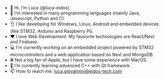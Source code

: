 - 👋 Hi, I’m Luca (@luca-eidos)
- 👀 I’m interested in many programming languages (mainly Java, Javascript, Python and C). 
- 👌 I like developing for Windows, Linux, Android and embedded devices (like STM32, Arduino and Raspberry Pi).
- ❤️ I love Web Development. My favourite technologies are React/Next and Firebase.
- 💻 I'm currently working on an embedded project powered by STM32 microcontrollers and a web application based on Next and MongoDB. 
- ❌ Not a big fan of Apple, but I have some experience with MacOS.
- 🌱 I’m currently learning advanced C++ with Qt framework.
- 📫 How to reach me: luca.giovannini@eidos-tech.com
